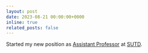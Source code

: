```yaml
---
layout: post
date: 2023-08-21 00:00:00+0000
inline: true
related_posts: false
---
```


Started my new position as [Assistant Professor](https://istd.sutd.edu.sg/people/faculty/yannic-noller) at [SUTD](https://www.sutd.edu.sg).